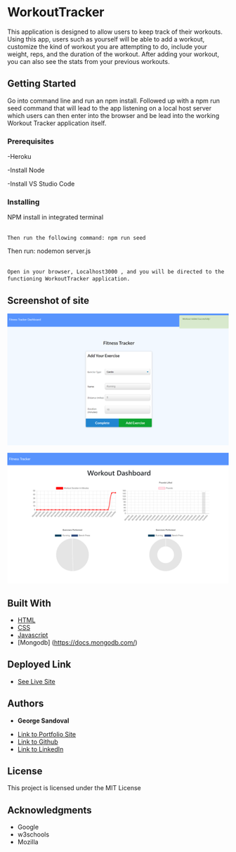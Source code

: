 # WorkoutTracker
This application is designed to allow users to keep track of their workouts. Using this app, users such as yourself will be able to add a workout, customize the kind of workout you are attempting to do, include your weight, reps, and the duration of the workout. After adding your workout, you can also see the stats from your previous workouts. 


## Getting Started
Go into command line and run an npm install. Followed up with a npm run seed command that will lead to the app listening on a local host server which users can then enter into the browser and be lead into the working Workout Tracker application itself.


### Prerequisites

-Heroku

-Install Node

-Install VS Studio Code


### Installing

NPM install in integrated terminal

```

Then run the following command: npm run seed

```

Then run: nodemon server.js

```

Open in your browser, Localhost3000 , and you will be directed to the functioning WorkoutTracker application.

```

## Screenshot of site

![Image](workoutpic.png)

![Image](workoutstats.png)

## Built With

* [HTML](https://developer.mozilla.org/en-US/docs/Web/HTML)
* [CSS](https://developer.mozilla.org/en-US/docs/Web/CSS)
* [Javascript](https://developer.mozilla.org/en-US/docs/Web/JavaScript)
* [Mongodb] (https://docs.mongodb.com/)

## Deployed Link

* [See Live Site](https://gsandoval09.github.io/WorkoutTracker/)


## Authors

* **George Sandoval** 

- [Link to Portfolio Site](https://gsandoval09.github.io/UpdatedProfessionalPortfolio/)
- [Link to Github](https://github.com/gsandoval09)
- [Link to LinkedIn](www.linkedin.com/in/george-sandoval-4467641b3)



## License

This project is licensed under the MIT License 

## Acknowledgments

* Google
* w3schools
* Mozilla


